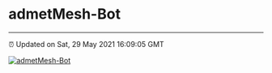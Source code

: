 # admetMesh-Bot
---
⏰ Updated on Sat, 29 May 2021 16:09:05 GMT

[![admetMesh-Bot](https://github.com/kotori-y/admetMesh-bot/actions/workflows/main.yml/badge.svg)](https://github.com/kotori-y/admetMesh-bot/actions/workflows/main.yml)
